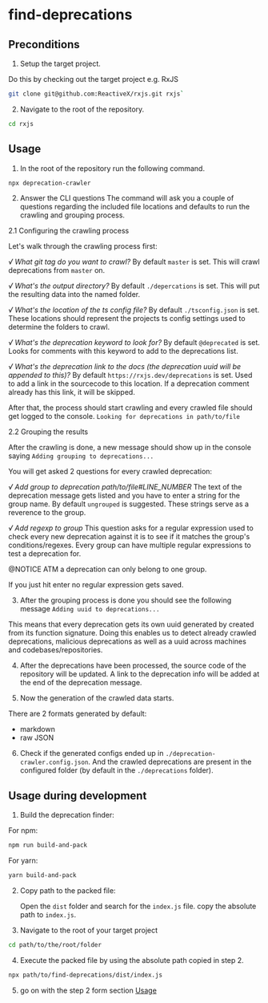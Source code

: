 # find-deprecations

## Preconditions

1. Setup the target project.

Do this by checking out the target project e.g. RxJS

```bash
git clone git@github.com:ReactiveX/rxjs.git rxjs`
```

2. Navigate to the root of the repository.

```bash
cd rxjs
```

## Usage

1. In the root of the repository run the following command.

```bash
npx deprecation-crawler
```

2. Answer the CLI questions
   The command will ask you a couple of questions regarding the included file locations and defaults to run the crawling and grouping process.

2.1 Configuring the crawling process

Let's walk through the crawling process first:

_√ What git tag do you want to crawl?_
By default `master` is set. This will crawl deprecations from `master` on.

_√ What's the output directory?_
By default `./depercations` is set. This will put the resulting data into the named folder.

_√ What's the location of the ts config file?_
By default `./tsconfig.json` is set. These locations should represent the projects ts config settings used to determine the folders to crawl.

_√ What's the deprecation keyword to look for?_
By default `@deprecated` is set. Looks for comments with this keyword to add to the deprecations list.

_√ What's the deprecation link to the docs (the deprecation uuid will be appended to this)?_
By default `https://rxjs.dev/deprecations` is set. Used to add a link in the sourcecode to this location.
If a deprecation comment already has this link, it will be skipped.

After that, the process should start crawling and every crawled file should get logged to the console.
`Looking for deprecations in path/to/file`

2.2 Grouping the results

After the crawling is done, a new message should show up in the console saying
`Adding grouping to deprecations...`

You will get asked 2 questions for every crawled deprecation:

_√ Add group to deprecation path/to/file#LINE_NUMBER_
The text of the deprecation message gets listed and you have to enter a string for the group name.
By default `ungrouped` is suggested. These strings serve as a reverence to the group.

_√ Add regexp to group_
This question asks for a regular expression used to check every new deprecation against it is to see if it matches the group's conditions/regexes.
Every group can have multiple regular expressions to test a deprecation for.

@NOTICE ATM a deprecation can only belong to one group.

If you just hit enter no regular expression gets saved.

3. After the grouping process is done you should see the following message `Adding uuid to deprecations...`

This means that every deprecation gets its own uuid generated by created from its function signature.
Doing this enables us to detect already crawled deprecations, malicious deprecations as well as a uuid across machines and codebases/repositories.

4. After the deprecations have been processed, the source code of the repository will be updated. A link to the deprecation info will be added at the end of the deprecation message.

5. Now the generation of the crawled data starts.

There are 2 formats generated by default:

- markdown
- raw JSON

6. Check if the generated configs ended up in `./deprecation-crawler.config.json`.
   And the crawled deprecations are present in the configured folder (by default in the `./deprecations` folder).

## Usage during development

1. Build the deprecation finder:

For npm:

```bash
npm run build-and-pack
```

For yarn:

```bash
yarn build-and-pack
```

2. Copy path to the packed file:

   Open the `dist` folder and search for the `index.js` file.
   copy the absolute path to `index.js`.

3. Navigate to the root of your target project

```bash
cd path/to/the/root/folder
```

4. Execute the packed file by using the absolute path copied in step 2.

```bash
npx path/to/find-deprecations/dist/index.js
```

5. go on with the step 2 form section [Usage](#Usage)
